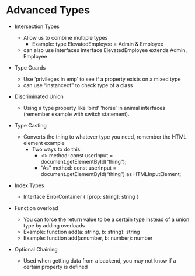 # Advanced Types

- Intersection Types
    - Allow us to combine multiple types 
        - Example: type ElevatedEmployee = Admin & Employee
    - can also use interfaces interface ElevatedEmployee extends Admin, Employee

- Type Guards
    - Use ‘privileges in emp’ to see if a property exists on a mixed type
    - can use “instanceof” to check type of a class

- Discriminated Union
    - Using a type property like ‘bird’ ‘horse’ in animal interfaces (remember example with switch statement).

- Type Casting
    - Converts the thing to whatever type you need, remember the HTML element example
        - Two ways to do this:
            - <> method: const userInput = <HTMLInputElement>document.getElementById(“thing”);
            - “As” method: const userInput = document.getElementById(“thing”) as HTMLInputElement;

- Index Types
    - Interface ErrorContainer { [prop: string]: string }

- Function overload
    - You can force the return value to be a certain type instead of a union type by adding overloads
    - Example: function add(a: string, b: string): string
    - Example: function add(a:number, b: number): number

- Optional Chaining
    - Used when getting data from a backend, you may not know if a certain property is defined
